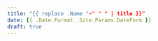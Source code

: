 ```yaml
---
title: "{{ replace .Name "-" " " | title }}"
date: {{ .Date.Format .Site.Params.DateForm }}
draft: true
---
```


